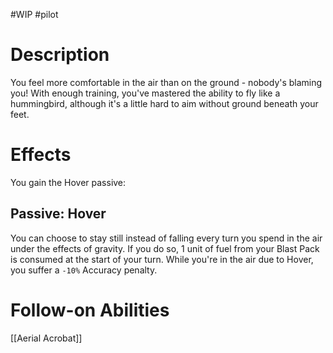 #WIP #pilot 

# Description

You feel more comfortable in the air than on the ground - nobody's blaming you! With enough training, you've mastered the ability to fly like a hummingbird, although it's a little hard to aim without ground beneath your feet.

# Effects

You gain the Hover passive:

## Passive: Hover

You can choose to stay still instead of falling every turn you spend in the air under the effects of gravity. If you do so, 1 unit of fuel from your Blast Pack is consumed at the start of your turn. While you're in the air due to Hover, you suffer a `-10%` Accuracy penalty.

# Follow-on Abilities

[[Aerial Acrobat]]